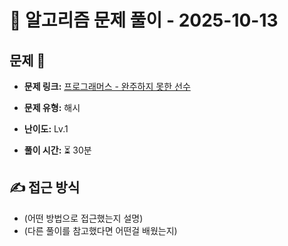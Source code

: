 # 📝 알고리즘 문제 풀이 - 2025-10-13

## 문제 📖

- **문제 링크:** [프로그래머스 - 완주하지 못한 선수](https://school.programmers.co.kr/learn/courses/30/lessons/42576?language=javascript)

- **문제 유형:** 해시

- **난이도:** Lv.1

- **풀이 시간:** ⏳ 30분

## ✍ 접근 방식

- (어떤 방법으로 접근했는지 설명)
- (다른 풀이를 참고했다면 어떤걸 배웠는지)
